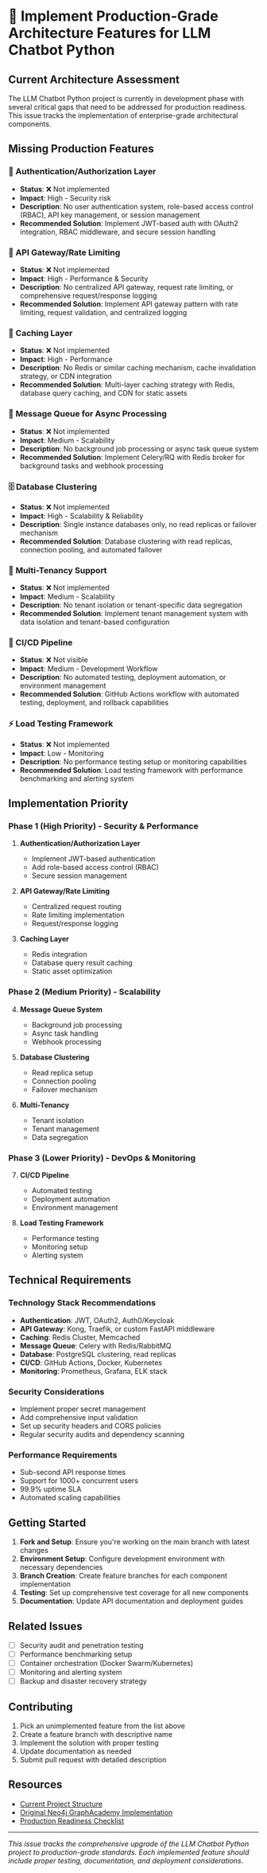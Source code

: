 # 🚀 Implement Production-Grade Architecture Features for LLM Chatbot Python

## Current Architecture Assessment

The LLM Chatbot Python project is currently in development phase with several critical gaps that need to be addressed for production readiness. This issue tracks the implementation of enterprise-grade architectural components.

## Missing Production Features

### 🔐 Authentication/Authorization Layer
- **Status**: ❌ Not implemented
- **Impact**: High - Security risk
- **Description**: No user authentication system, role-based access control (RBAC), API key management, or session management
- **Recommended Solution**: Implement JWT-based auth with OAuth2 integration, RBAC middleware, and secure session handling

### 🚪 API Gateway/Rate Limiting
- **Status**: ❌ Not implemented
- **Impact**: High - Performance & Security
- **Description**: No centralized API gateway, request rate limiting, or comprehensive request/response logging
- **Recommended Solution**: Implement API gateway pattern with rate limiting, request validation, and centralized logging

### 💾 Caching Layer
- **Status**: ❌ Not implemented
- **Impact**: High - Performance
- **Description**: No Redis or similar caching mechanism, cache invalidation strategy, or CDN integration
- **Recommended Solution**: Multi-layer caching strategy with Redis, database query caching, and CDN for static assets

### 📨 Message Queue for Async Processing
- **Status**: ❌ Not implemented
- **Impact**: Medium - Scalability
- **Description**: No background job processing or async task queue system
- **Recommended Solution**: Implement Celery/RQ with Redis broker for background tasks and webhook processing

### 🗄️ Database Clustering
- **Status**: ❌ Not implemented
- **Impact**: High - Scalability & Reliability
- **Description**: Single instance databases only, no read replicas or failover mechanism
- **Recommended Solution**: Database clustering with read replicas, connection pooling, and automated failover

### 🏢 Multi-Tenancy Support
- **Status**: ❌ Not implemented
- **Impact**: Medium - Scalability
- **Description**: No tenant isolation or tenant-specific data segregation
- **Recommended Solution**: Implement tenant management system with data isolation and tenant-based configuration

### 🔄 CI/CD Pipeline
- **Status**: ❌ Not visible
- **Impact**: Medium - Development Workflow
- **Description**: No automated testing, deployment automation, or environment management
- **Recommended Solution**: GitHub Actions workflow with automated testing, deployment, and rollback capabilities

### ⚡ Load Testing Framework
- **Status**: ❌ Not implemented
- **Impact**: Low - Monitoring
- **Description**: No performance testing setup or monitoring capabilities
- **Recommended Solution**: Load testing framework with performance benchmarking and alerting system

## Implementation Priority

### Phase 1 (High Priority) - Security & Performance
1. **Authentication/Authorization Layer**
   - Implement JWT-based authentication
   - Add role-based access control (RBAC)
   - Secure session management

2. **API Gateway/Rate Limiting**
   - Centralized request routing
   - Rate limiting implementation
   - Request/response logging

3. **Caching Layer**
   - Redis integration
   - Database query result caching
   - Static asset optimization

### Phase 2 (Medium Priority) - Scalability
4. **Message Queue System**
   - Background job processing
   - Async task handling
   - Webhook processing

5. **Database Clustering**
   - Read replica setup
   - Connection pooling
   - Failover mechanism

6. **Multi-Tenancy**
   - Tenant isolation
   - Tenant management
   - Data segregation

### Phase 3 (Lower Priority) - DevOps & Monitoring
7. **CI/CD Pipeline**
   - Automated testing
   - Deployment automation
   - Environment management

8. **Load Testing Framework**
   - Performance testing
   - Monitoring setup
   - Alerting system

## Technical Requirements

### Technology Stack Recommendations
- **Authentication**: JWT, OAuth2, Auth0/Keycloak
- **API Gateway**: Kong, Traefik, or custom FastAPI middleware
- **Caching**: Redis Cluster, Memcached
- **Message Queue**: Celery with Redis/RabbitMQ
- **Database**: PostgreSQL clustering, read replicas
- **CI/CD**: GitHub Actions, Docker, Kubernetes
- **Monitoring**: Prometheus, Grafana, ELK stack

### Security Considerations
- Implement proper secret management
- Add comprehensive input validation
- Set up security headers and CORS policies
- Regular security audits and dependency scanning

### Performance Requirements
- Sub-second API response times
- Support for 1000+ concurrent users
- 99.9% uptime SLA
- Automated scaling capabilities

## Getting Started

1. **Fork and Setup**: Ensure you're working on the main branch with latest changes
2. **Environment Setup**: Configure development environment with necessary dependencies
3. **Branch Creation**: Create feature branches for each component implementation
4. **Testing**: Set up comprehensive test coverage for all new components
5. **Documentation**: Update API documentation and deployment guides

## Related Issues
- [ ] Security audit and penetration testing
- [ ] Performance benchmarking setup
- [ ] Container orchestration (Docker Swarm/Kubernetes)
- [ ] Monitoring and alerting system
- [ ] Backup and disaster recovery strategy

## Contributing

1. Pick an unimplemented feature from the list above
2. Create a feature branch with descriptive name
3. Implement the solution with proper testing
4. Update documentation as needed
5. Submit pull request with detailed description

## Resources
- [Current Project Structure](https://github.com/Chief-Strategist-J/llm_chatbot_python)
- [Original Neo4j GraphAcademy Implementation](https://github.com/neo4j-graphacademy/llm-chatbot-python)
- [Production Readiness Checklist](./docs/production-checklist.md)

---

*This issue tracks the comprehensive upgrade of the LLM Chatbot Python project to production-grade standards. Each implemented feature should include proper testing, documentation, and deployment considerations.*

